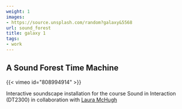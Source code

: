 ```yaml
---
weight: 1
images:
- https://source.unsplash.com/random?galaxy&5568
url: sound_forest
title: galaxy 1
tags:
- work
---
```


## A Sound Forest Time Machine

{{< vimeo id="808994914" >}}

Interactive soundscape installation for the course Sound in Interaction (DT2300) in collaboration with [Laura McHugh](lauramchugh.github.io)